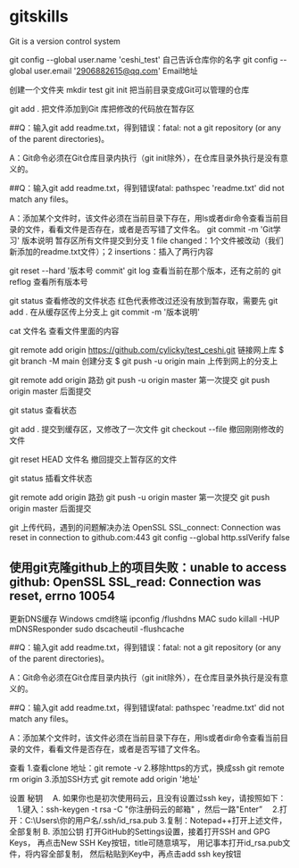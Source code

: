 # gitskills
Git is a version control system 


git config --global user.name 'ceshi_test'   自己告诉仓库你的名字
git config --global user.email '2906882615@qq.com'  Email地址

创建一个文件夹 mkdir test 
git init 把当前目录变成Git可以管理的仓库

git add .  把文件添加到Git 库把修改的代码放在暂存区

##Q：输入git add readme.txt，得到错误：fatal: not a git repository (or any of the parent directories)。

   A：Git命令必须在Git仓库目录内执行（git init除外），在仓库目录外执行是没有意义的。

##Q：输入git add readme.txt，得到错误fatal: pathspec 'readme.txt' did not match any files。

  A：添加某个文件时，该文件必须在当前目录下存在，用ls或者dir命令查看当前目录的文件，看看文件是否存在，或者是否写错了文件名。
git commit -m 'Git学习'  版本说明  暂存区所有文件提交到分支
1 file changed：1个文件被改动（我们新添加的readme.txt文件）；2 insertions：插入了两行内容

git reset --hard '版本号 commit'
git log  查看当前在那个版本，还有之前的
git reflog  查看所有版本号 

git status  查看修改的文件状态  红色代表修改过还没有放到暂存取，需要先 git add .  在从缓存区传上分支上 git commit -m '版本说明' 

cat 文件名  查看文件里面的内容  

git remote add origin https://github.com/cylicky/test_ceshi.git  链接网上库
$ git branch -M main      创建分支
$ git push -u origin main   上传到网上的分支上

git remote  add  origin 路劲
git push -u origin master  第一次提交
git push  origin master 后面提交

git status  查看状态

git add .  提交到缓存区，又修改了一次文件 
git checkout --file  撤回刚刚修改的文件

git reset HEAD 文件名  撤回提交上暂存区的文件

git status 插看文件状态

git remote  add  origin 路劲
git push -u origin master  第一次提交
git push  origin master 后面提交


git 上传代码，遇到的问题解决办法
OpenSSL SSL_connect: Connection was reset in connection to github.com:443
git config --global http.sslVerify false

 ## 使用git克隆github上的项目失败：unable to access github: OpenSSL SSL_read: Connection was reset, errno 10054
更新DNS缓存 
Windows  cmd终端  ipconfig /flushdns
MAC  sudo killall -HUP mDNSResponder    sudo dscacheutil -flushcache


##Q：输入git add readme.txt，得到错误：fatal: not a git repository (or any of the parent directories)。

   A：Git命令必须在Git仓库目录内执行（git init除外），在仓库目录外执行是没有意义的。

##Q：输入git add readme.txt，得到错误fatal: pathspec 'readme.txt' did not match any files。

  A：添加某个文件时，该文件必须在当前目录下存在，用ls或者dir命令查看当前目录的文件，看看文件是否存在，或者是否写错了文件名。




查看 
 1.查看clone 地址：git remote -v
 2.移除https的方式，换成ssh  git remote rm origin 
 3.添加SSH方式 git remote add origin '地址'

 
设置 秘钥
　A. 如果你也是初次使用码云，且没有设置过ssh key，请按照如下：
　1.键入：ssh-keygen -t rsa -C "你注册码云的邮箱" ，然后一路"Enter”
　2.打开：C:\Users\你的用户名/.ssh/id_rsa.pub
  3.复制：Notepad++打开上述文件，全部复制
  B. 添加公钥
  打开GitHub的Settings设置，接着打开SSH and GPG Keys，
  再点击New SSH Key按钮，title可随意填写，
  用记事本打开id_rsa.pub文件，将内容全部复制，
  然后粘贴到Key中，再点击add ssh key按钮
  
